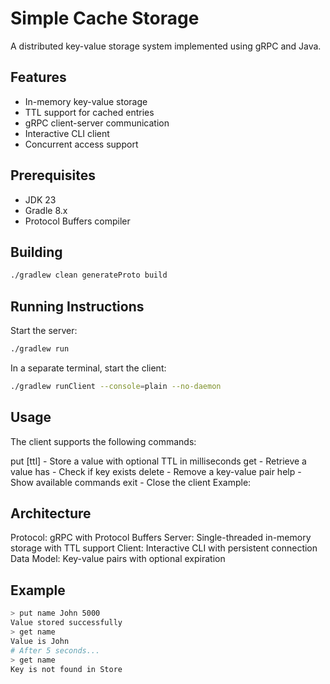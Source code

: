# Simple Cache Storage

A distributed key-value storage system implemented using gRPC and Java.

## Features

- In-memory key-value storage
- TTL support for cached entries 
- gRPC client-server communication
- Interactive CLI client
- Concurrent access support

## Prerequisites

- JDK 23
- Gradle 8.x
- Protocol Buffers compiler

## Building

```bash
./gradlew clean generateProto build
```

## Running Instructions
Start the server:
```bash
./gradlew run
```
In a separate terminal, start the client:
```bash
./gradlew runClient --console=plain --no-daemon
```

## Usage

The client supports the following commands:

put <key> <value> [ttl] - Store a value with optional TTL in milliseconds
get <key> - Retrieve a value
has <key> - Check if key exists
delete <key> - Remove a key-value pair
help - Show available commands
exit - Close the client
Example:

## Architecture

Protocol: gRPC with Protocol Buffers
Server: Single-threaded in-memory storage with TTL support
Client: Interactive CLI with persistent connection
Data Model: Key-value pairs with optional expiration

## Example

```bash
> put name John 5000
Value stored successfully
> get name
Value is John
# After 5 seconds...
> get name
Key is not found in Store
```
